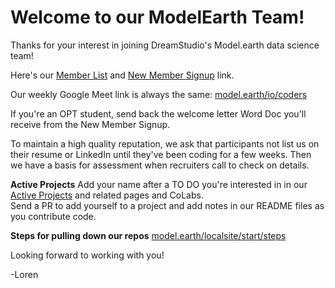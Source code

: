 # Welcome to our ModelEarth Team!

Thanks for your interest in joining DreamStudio's Model.earth data science team!

Here's our [Member List](../) and [New Member Signup](https://docs.google.com/forms/d/e/1FAIpQLScXSX0_myDcB4_Z32hpGC71PXVsMmgy_dyZPY0aPEWamyzV-w/viewform) link.

Our weekly Google Meet link is always the same: [model.earth/io/coders](https://model.earth/io/coders)

If you're an OPT student, send back the welcome letter Word Doc you'll receive from the New Member Signup.

<!--
**Here are some interest areas to consider including in your member signup**
OpenWebUI python backend and Docker, Javascript with eCharts visualizations  
D3 chart javascript, Leaflet map colors, International Exiobase trade data,  
Discord API pull, Python pipelines, ML Forecasting, API Feed Player React, LLMs with python, AI Image generation python, Video generation python, Supabase International trade python, DuckDB US State impacts Javascript
-->

To maintain a high quality reputation, we ask that participants not list us on their resume or LinkedIn until they've been coding for a few weeks. Then we have a basis for assessment when recruiters call to check on details.

**Active Projects** 
Add your name after a TO DO you're interested in in our [Active Projects](https://model.earth/projects) and related pages and CoLabs.   
Send a PR to add yourself to a project and add notes in our README files as you contribute code.

**Steps for pulling down our repos**
[model.earth/localsite/start/steps](https://model.earth/localsite/start/steps)

Looking forward to working with you!

-Loren